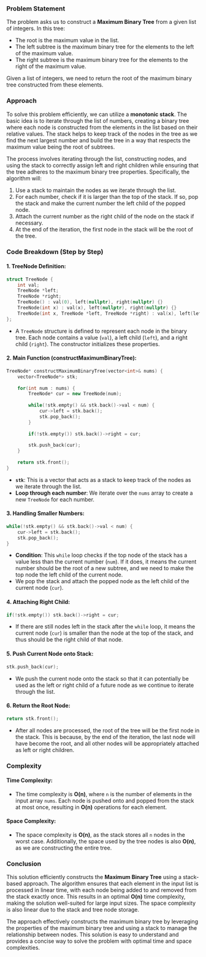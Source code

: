 ### Problem Statement

The problem asks us to construct a **Maximum Binary Tree** from a given list of integers. In this tree:
- The root is the maximum value in the list.
- The left subtree is the maximum binary tree for the elements to the left of the maximum value.
- The right subtree is the maximum binary tree for the elements to the right of the maximum value.

Given a list of integers, we need to return the root of the maximum binary tree constructed from these elements. 

### Approach

To solve this problem efficiently, we can utilize a **monotonic stack**. The basic idea is to iterate through the list of numbers, creating a binary tree where each node is constructed from the elements in the list based on their relative values. The stack helps to keep track of the nodes in the tree as we find the next largest number and build the tree in a way that respects the maximum value being the root of subtrees.

The process involves iterating through the list, constructing nodes, and using the stack to correctly assign left and right children while ensuring that the tree adheres to the maximum binary tree properties. Specifically, the algorithm will:
1. Use a stack to maintain the nodes as we iterate through the list.
2. For each number, check if it is larger than the top of the stack. If so, pop the stack and make the current number the left child of the popped node.
3. Attach the current number as the right child of the node on the stack if necessary.
4. At the end of the iteration, the first node in the stack will be the root of the tree.

### Code Breakdown (Step by Step)

#### 1. **TreeNode Definition**:

```cpp
struct TreeNode {
    int val;
    TreeNode *left;
    TreeNode *right;
    TreeNode() : val(0), left(nullptr), right(nullptr) {}
    TreeNode(int x) : val(x), left(nullptr), right(nullptr) {}
    TreeNode(int x, TreeNode *left, TreeNode *right) : val(x), left(left), right(right) {}
};
```
- A `TreeNode` structure is defined to represent each node in the binary tree. Each node contains a value (`val`), a left child (`left`), and a right child (`right`). The constructor initializes these properties.

#### 2. **Main Function (constructMaximumBinaryTree)**:

```cpp
TreeNode* constructMaximumBinaryTree(vector<int>& nums) {
    vector<TreeNode*> stk;
    
    for(int num : nums) {
        TreeNode* cur = new TreeNode(num);
        
        while(!stk.empty() && stk.back()->val < num) {
            cur->left = stk.back();
            stk.pop_back();
        }
        
        if(!stk.empty()) stk.back()->right = cur;
        
        stk.push_back(cur);
    }
    
    return stk.front();
}
```

- **`stk`**: This is a vector that acts as a stack to keep track of the nodes as we iterate through the list.
- **Loop through each number**: We iterate over the `nums` array to create a new `TreeNode` for each number.
  
#### 3. **Handling Smaller Numbers**:

```cpp
while(!stk.empty() && stk.back()->val < num) {
    cur->left = stk.back();
    stk.pop_back();
}
```
- **Condition**: This `while` loop checks if the top node of the stack has a value less than the current number (`num`). If it does, it means the current number should be the root of a new subtree, and we need to make the top node the left child of the current node.
- We pop the stack and attach the popped node as the left child of the current node (`cur`).

#### 4. **Attaching Right Child**:

```cpp
if(!stk.empty()) stk.back()->right = cur;
```
- If there are still nodes left in the stack after the `while` loop, it means the current node (`cur`) is smaller than the node at the top of the stack, and thus should be the right child of that node.

#### 5. **Push Current Node onto Stack**:

```cpp
stk.push_back(cur);
```
- We push the current node onto the stack so that it can potentially be used as the left or right child of a future node as we continue to iterate through the list.

#### 6. **Return the Root Node**:

```cpp
return stk.front();
```
- After all nodes are processed, the root of the tree will be the first node in the stack. This is because, by the end of the iteration, the last node will have become the root, and all other nodes will be appropriately attached as left or right children.

### Complexity

#### Time Complexity:
- The time complexity is **O(n)**, where `n` is the number of elements in the input array `nums`. Each node is pushed onto and popped from the stack at most once, resulting in **O(n)** operations for each element.

#### Space Complexity:
- The space complexity is **O(n)**, as the stack stores all `n` nodes in the worst case. Additionally, the space used by the tree nodes is also **O(n)**, as we are constructing the entire tree.

### Conclusion

This solution efficiently constructs the **Maximum Binary Tree** using a stack-based approach. The algorithm ensures that each element in the input list is processed in linear time, with each node being added to and removed from the stack exactly once. This results in an optimal **O(n)** time complexity, making the solution well-suited for large input sizes. The space complexity is also linear due to the stack and tree node storage.

The approach effectively constructs the maximum binary tree by leveraging the properties of the maximum binary tree and using a stack to manage the relationship between nodes. This solution is easy to understand and provides a concise way to solve the problem with optimal time and space complexities.